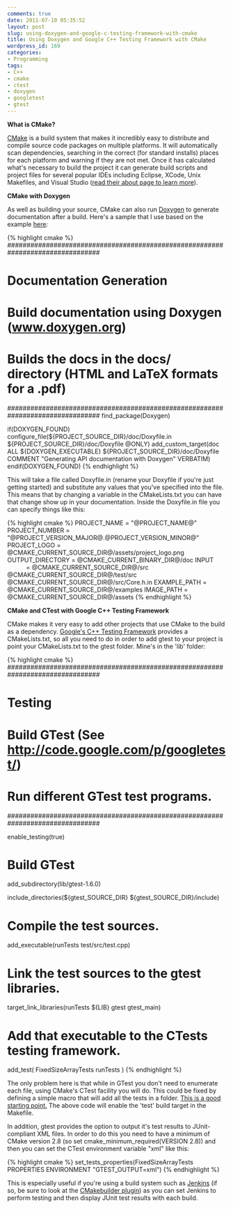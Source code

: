 ```yaml
---
comments: true
date: 2011-07-10 05:35:52
layout: post
slug: using-doxygen-and-google-c-testing-framework-with-cmake
title: Using Doxygen and Google C++ Testing Framework with CMake
wordpress_id: 169
categories:
- Programming
tags:
- C++
- cmake
- ctest
- doxygen
- googletest
- gtest
---
```


**What is CMake?**

[CMake](http://www.cmake.org) is a build system that makes it incredibly easy to distribute and compile source code packages on multiple platforms. It will automatically scan dependencies, searching in the correct (for standard installs) places for each platform and warning if they are not met. Once it has calculated what's necessary to build the project it can generate build scripts and project files for several popular IDEs including Eclipse, XCode, Unix Makefiles, and Visual Studio ([read their about page to learn more](http://www.cmake.org/cmake/project/about.html)).



**CMake with Doxygen**

As well as building your source, CMake can also run [Doxygen](http://www.stack.nl/~dimitri/doxygen/) to generate documentation after a build. Here's a sample that I use based on the example [here](http://majewsky.wordpress.com/2010/08/14/tip-of-the-day-cmake-and-doxygen/):

{% highlight cmake %}
################################################################################
# Documentation Generation
#
# Build documentation using Doxygen (www.doxygen.org)
# Builds the docs in the docs/ directory (HTML and LaTeX formats for a .pdf)
################################################################################
find_package(Doxygen)

if(DOXYGEN_FOUND)
    configure_file(${PROJECT_SOURCE_DIR}/doc/Doxyfile.in ${PROJECT_SOURCE_DIR}/doc/Doxyfile @ONLY)
    add_custom_target(doc ALL ${DOXYGEN_EXECUTABLE} ${PROJECT_SOURCE_DIR}/doc/Doxyfile  COMMENT "Generating API documentation with Doxygen" VERBATIM)
endif(DOXYGEN_FOUND)
{% endhighlight %}

This will take a file called Doxyfile.in (rename your Doxyfile if you're just getting started) and substitute any values that you've specified into the file. This means that by changing a variable in the CMakeLists.txt you can have that change show up in your documentation. Inside the Doxyfile.in file you can specify things like this:

{% highlight cmake %}
PROJECT_NAME = "@PROJECT_NAME@"
PROJECT_NUMBER = "@PROJECT_VERSION_MAJOR@.@PROJECT_VERSION_MINOR@"
PROJECT_LOGO = @CMAKE_CURRENT_SOURCE_DIR@/assets/project_logo.png
OUTPUT_DIRECTORY = @CMAKE_CURRENT_BINARY_DIR@/doc
INPUT                  = @CMAKE_CURRENT_SOURCE_DIR@/src @CMAKE_CURRENT_SOURCE_DIR@/test/src @CMAKE_CURRENT_SOURCE_DIR@/src/Core.h.in
EXAMPLE_PATH = @CMAKE_CURRENT_SOURCE_DIR@/examples
IMAGE_PATH = @CMAKE_CURRENT_SOURCE_DIR@/assets
{% endhighlight %}

**CMake and CTest with Google C++ Testing Framework**

CMake makes it very easy to add other projects that use CMake to the build as a dependency. [Google's C++ Testing Framework](http://code.google.com/p/googletest/) provides a CMakeLists.txt, so all you need to do in order to add gtest to your project is point your CMakeLists.txt to the gtest folder. Mine's in the 'lib' folder:

{% highlight cmake %}
################################################################################
# Testing
#
# Build GTest (See http://code.google.com/p/googletest/)
# Run different GTest test programs.
################################################################################

enable_testing(true)

# Build GTest
add_subdirectory(lib/gtest-1.6.0)

include_directories(${gtest_SOURCE_DIR} ${gtest_SOURCE_DIR}/include)

# Compile the test sources.
add_executable(runTests test/src/test.cpp)

# Link the test sources to the gtest libraries.
target_link_libraries(runTests ${LIB} gtest gtest_main)

# Add that executable to the CTests testing framework.
add_test(
    FixedSizeArrayTests runTests
)
{% endhighlight %}

The only problem here is that while in GTest you don't need to enumerate each file, using CMake's CTest facility you will do. This could be fixed by defining a simple macro that will add all the tests in a folder. [This is a good starting point.](https://code.ros.org/svn/opencv/trunk/opencv/samples/cpp/CMakeLists.txt) The above code will enable the 'test' build target in the Makefile.

In addition, gtest provides the option to output it's test results to JUnit-compliant XML files. In order to do this you need to have a minimum of CMake version 2.8 (so set cmake_minimum_required(VERSION 2.8)) and then you can set the CTest environment variable "xml" like this:

{% highlight cmake %}
set_tests_properties(FixedSizeArrayTests PROPERTIES ENVIRONMENT "GTEST_OUTPUT=xml")
{% endhighlight %}

This is especially useful if you're using a build system such as [Jenkins](http://www.jenkins-ci.org) (if so, be sure to look at the [CMakebuilder plugin](https://wiki.jenkins-ci.org/display/JENKINS/cmakebuilder+Plugin)) as you can set Jenkins to perform testing and then display JUnit test results with each build.
